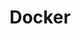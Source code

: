 ---
title: Docker
description: Docker is een technologie die programmeurs ondersteund om moderne programma's te maken, te delen en uit te voeren. Docker neemt het moeizame proces van het herhaaldelijk opzetten van de omgeving uit handen, zodat het ontwikkelteam zich kan concentreren op het programmeren.
image:
slug: "docker"
# Badge style
style:
    background: "#2a9d8f"
    color: "#fff"
---